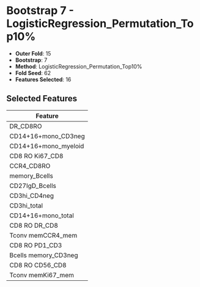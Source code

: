 # Bootstrap 7 - LogisticRegression_Permutation_Top10%

- **Outer Fold**: 15
- **Bootstrap**: 7
- **Method**: LogisticRegression_Permutation_Top10%
- **Fold Seed**: 62
- **Features Selected**: 16

## Selected Features

| Feature |
|---------|
| DR_CD8RO |
| CD14+16+mono_CD3neg |
| CD14+16+mono_myeloid |
| CD8 RO Ki67_CD8 |
| CCR4_CD8RO |
| memory_Bcells |
| CD27IgD_Bcells |
| CD3hi_CD4neg |
| CD3hi_total |
| CD14+16+mono_total |
| CD8 RO DR_CD8 |
| Tconv memCCR4_mem |
| CD8 RO PD1_CD3 |
| Bcells memory_CD3neg |
| CD8 RO CD56_CD8 |
| Tconv memKi67_mem |
